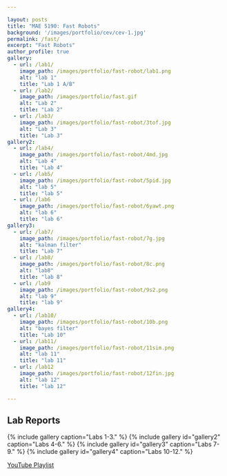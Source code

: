 ```yaml
---

layout: posts
title: "MAE 5190: Fast Robots"
background: '/images/portfolio/cev/cev-1.jpg'
permalink: /fast/
excerpt: "Fast Robots"
author_profile: true
gallery:
  - url: /lab1/
    image_path: /images/portfolio/fast-robot/lab1.png
    alt: "lab 1"
    title: "Lab 1 A/B"
  - url: /lab2/
    image_path: /images/portfolio/fast.gif
    alt: "Lab 2"
    title: "Lab 2"
  - url: /lab3/
    image_path: /images/portfolio/fast-robot/3tof.jpg
    alt: "Lab 3"
    title: "Lab 3"
gallery2:
  - url: /lab4/
    image_path: /images/portfolio/fast-robot/4md.jpg
    alt: "Lab 4"
    title: "Lab 4"
  - url: /lab5/
    image_path: /images/portfolio/fast-robot/5pid.jpg
    alt: "lab 5"
    title: "lab 5"
  - url: /lab6
    image_path: /images/portfolio/fast-robot/6yawt.png
    alt: "lab 6"
    title: "lab 6"
gallery3:
  - url: /lab7/
    image_path: /images/portfolio/fast-robot/7g.jpg
    alt: "kalman filter"
    title: "Lab 7"
  - url: /lab8/
    image_path: /images/portfolio/fast-robot/8c.png
    alt: "lab8"
    title: "lab 8"
  - url: /lab9
    image_path: /images/portfolio/fast-robot/9s2.png
    alt: "lab 9"
    title: "lab 9"
gallery4:
  - url: /lab10/
    image_path: /images/portfolio/fast-robot/10b.png
    alt: "bayes filter"
    title: "Lab 10"
  - url: /lab11/
    image_path: /images/portfolio/fast-robot/11sim.png
    alt: "lab 11"
    title: "lab 11"
  - url: /lab12
    image_path: /images/portfolio/fast-robot/12fin.jpg
    alt: "lab 12"
    title: "lab 12"

---
```


## Lab Reports
{% include gallery caption="Labs 1-3." %}
{% include gallery id="gallery2" caption="Labs 4-6." %}
{% include gallery id="gallery3" caption="Labs 7-9." %}
{% include gallery id="gallery4" caption="Labs 10-12." %}

[YouTube Playlist](https://www.youtube.com/playlist?list=PLBO_ctcwR7rnDA0wUdHClEHHy3owbuQsL)
